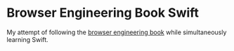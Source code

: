 # Browser Engineering Book Swift

My attempt of following the [browser engineering book](https://browser.engineering/) while simultaneously learning Swift.
